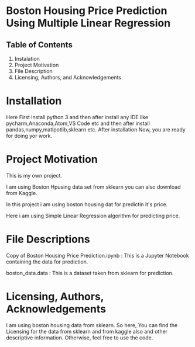 # Boston Housing Price Prediction Using Multiple Linear Regression

## Table of Contents

1. Instalation
2. Project Motivation
3. File Description
4. Licensing, Authors, and Acknowledgements

# Installation

 Here First install python 3 and then after install any IDE like pycharm,Anaconda,Atom,VS Code etc and then after install pandas,numpy,matlpotlib,sklearn etc.
 After installation Now, you are ready for doing yor work.

 # Project Motivation

  This is my own  project.

  I am using Boston Hpusing data set from sklearn 
  you can also download from Kaggle.

  In this project i am using boston housing dat for predictin it's price.

  Here i am using Simple Linear Regression algorithm for predicting price.

# File Descriptions

 Copy of Boston Housing Price Prediction.ipynb : This is a Jupyter Notebook containing the data for prediction.

 boston_data.data : This is a dataset taken from sklearn for prediction.

# Licensing, Authors, Acknowledgements

I am using boston housing  data from sklearn. So here, You can find the Licensing for the data from sklearn and from kaggle also and other descriptive information. Otherwise, feel free to use the code.